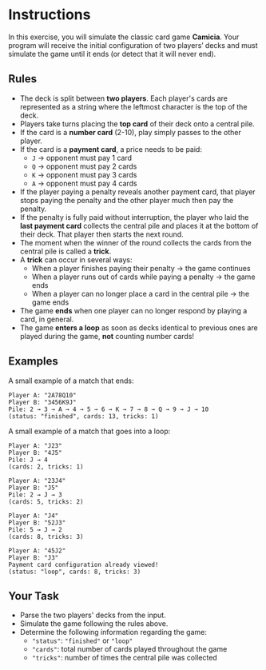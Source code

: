 # Instructions

In this exercise, you will simulate the classic card game **Camicia**.
Your program will receive the initial configuration of two players’ decks and must simulate the game until it ends (or detect that it will never end).

## Rules

- The deck is split between **two players**.
  Each player's cards are represented as a string where the leftmost character is the top of the deck.
- Players take turns placing the **top card** of their deck onto a central pile.
- If the card is a **number card** (2-10), play simply passes to the other player.
- If the card is a **payment card**, a price needs to be paid:
  - `J` → opponent must pay 1 card
  - `Q` → opponent must pay 2 cards
  - `K` → opponent must pay 3 cards
  - `A` → opponent must pay 4 cards
- If the player paying a penalty reveals another payment card, that player stops paying the penalty and the other player much then pay the penalty.
- If the penalty is fully paid without interruption, the player who laid the **last payment card** collects the central pile and places it at the bottom of their deck.
  That player then starts the next round.
- The moment when the winner of the round collects the cards from the central pile is called a **trick**.
- A **trick** can occur in several ways:
  - When a player finishes paying their penalty → the game continues
  - When a player runs out of cards while paying a penalty → the game ends
  - When a player can no longer place a card in the central pile → the game ends
- The game **ends** when one player can no longer respond by playing a card, in general.
- The game **enters a loop** as soon as decks identical to previous ones are played during the game, **not** counting number cards!

## Examples

A small example of a match that ends:

```
Player A: "2A78Q10"
Player B: "3456K9J"
Pile: 2 → 3 → A → 4 → 5 → 6 → K → 7 → 8 → Q → 9 → J → 10
(status: "finished", cards: 13, tricks: 1)
```

A small example of a match that goes into a loop:

```
Player A: "J23"
Player B: "4J5"
Pile: J → 4
(cards: 2, tricks: 1)

Player A: "23J4"
Player B: "J5"
Pile: 2 → J → 3
(cards: 5, tricks: 2)

Player A: "J4"
Player B: "52J3"
Pile: 5 → J → 2
(cards: 8, tricks: 3)

Player A: "45J2"
Player B: "J3"
Payment card configuration already viewed!
(status: "loop", cards: 8, tricks: 3)
```

## Your Task

- Parse the two players' decks from the input.
- Simulate the game following the rules above.
- Determine the following information regarding the game:
  - `"status"`: `"finished"` or `"loop"`
  - `"cards"`: total number of cards played throughout the game
  - `"tricks"`: number of times the central pile was collected
